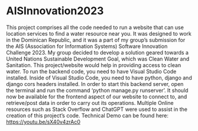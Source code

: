 # AISInnovation2023
This project comprises all the code needed to run a website that can use location services to find a water resource near you. It was designed to work in the Dominican Republic, and it was a part of my group’s submission for the AIS (Association for Information Systems) Software Innovation Challenge 2023. My group decided to develop a solution geared towards a United Nations Sustainable Development Goal, which was Clean Water and Sanitation. This project/website would help in providing access to clean water.
To run the backend code, you need to have Visual Studio Code installed. Inside of Visual Studio Code, you need to have python, django and django cors headers installed. In order to start this backend server, open the terminal and run the command ‘python manage.py runserver’. It should now be available for the frontend aspect of our website to connect to, and retrieve/post data in order to carry out its operations. Multiple Online resources such as Stack Overflow and ChatGPT were used to assist in the creation of this project’s code.
Technical Demo can be found here:
https://youtu.be/sX40v4zrAc0
